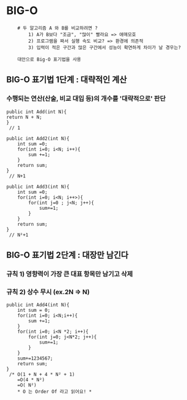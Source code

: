 # BIG-O 

        # 두 알고리즘 A 와 B를 비교하려면 ?
            1) A가 B보다 "조금", "많이" 빨라요 => 애매모호
            2) 프로그램을 짜서 실행 속도 비교? => 환경에 의존적
            3) 입력이 적은 구간과 많은 구간에서 성능이 확연하게 차이가 날 경우는?

        대안으로 Big-O 표기법을 사용


## BIG-O 표기법 1단계 : 대략적인 계산
### 수행되는 연산(산술, 비교 대입 등)의 개수를 '대략적으로' 판단
```                   
public int Add(int N){
return N + N;
}
 // 1
```
```
public int Add2(int N){
    int sum =0;
    for(int i=0; i<N; i++){
        sum +=1;
    }
    return sum;
}
 // N+1
```
```
public int Add3(int N){
    int sum =0;
    for(int i=0; i<N; i++>){
        for(int j=0 ; j<N; j++){
            sum+=1;
        }
    }
    return sum;
}
 // N²+1
```
## BIG-O 표기법 2단계 : 대장만 남긴다

### 규칙 1) 영향력이 가장 큰 대표 항목만 남기고 삭제
### 규칙 2) 상수 무시 (ex.2N => N)

```
public int Add4(int N){
    int sum = 0;
    for(int i=0; i<N;i++){
        sum +=1;
    }
    for(int i=0; i<N *2; i++){
        for(int j=0; j<N*2; j++){
            sum+=1;
        }
    }
    sum+=1234567;
    return sum;
}
 /* O(1 + N + 4 * N² + 1)
    =O(4 * N²)
    =O( N²)
    * O 는 Order Of 라고 읽어요! *
```
